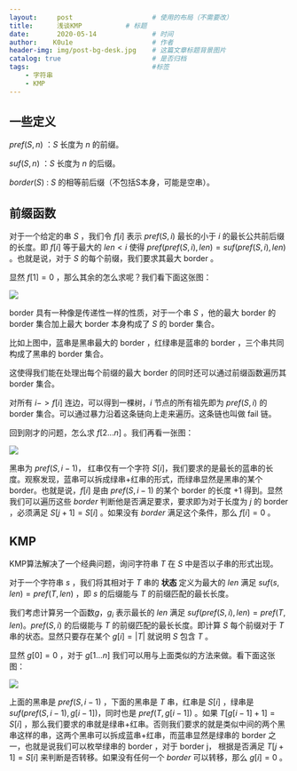 ```yaml
---
layout:     post   				    # 使用的布局（不需要改）
title:      浅谈KMP			# 标题
date:       2020-05-14 				# 时间
author:    K0u1e					# 作者
header-img: img/post-bg-desk.jpg 	# 这篇文章标题背景图片
catalog: true 						# 是否归档
tags:								#标签
    - 字符串
    - KMP
---
```


## 一些定义

$pref(S,n)$ ：$S$ 长度为 $n$ 的前缀。

$suf(S,n)$ ：$S$ 长度为 $n$ 的后缀。

$border(S)$ : $S$ 的相等前后缀（不包括S本身，可能是空串）。

## 前缀函数

对于一个给定的串 $S$ ，我们令 $f[i]$ 表示 $pref(S,i)$ 最长的小于 $i$ 的最长公共前后缀的长度。即 $f[i]$ 等于最大的 $len<i$ 使得 $pref(pref(S,i),len)=suf(pref(S,i),len)$ 。也就是说，对于 $S$ 的每个前缀，我们要求其最大 border 。

显然 $f[1]=0$ ，那么其余的怎么求呢？我们看下面这张图：

![](.img/f[i].png)

border 具有一种像是传递性一样的性质，对于一个串 $S$ ，他的最大 border 的 border 集合加上最大 border 本身构成了 $S$ 的 border 集合。

比如上图中，蓝串是黑串最大的 border ，红绿串是蓝串的 border ，三个串共同构成了黑串的 border 集合。

这使得我们能在处理出每个前缀的最大 border 的同时还可以通过前缀函数遍历其 border 集合。

对所有 $i->f[i]$ 连边，可以得到一棵树，$i$ 节点的所有祖先即为 $pref(S,i)$ 的 border 集合。可以通过暴力沿着这条链向上走来遍历。这条链也叫做 fail 链。

回到刚才的问题，怎么求 $f[2...n]$ 。我们再看一张图：

![](.img/f[n].png)

黑串为 $pref(S,i-1)$， 红串仅有一个字符 $S[i]$，我们要求的是最长的蓝串的长度。观察发现，蓝串可以拆成绿串+红串的形式，而绿串显然是黑串的某个 border。也就是说，$f[i]$ 是由 $pref(S,i-1)$ 的某个 border 的长度 $+1$ 得到。显然我们可以遍历这些 $border$ 判断他是否满足要求，要求即为对于长度为 $j$ 的 border ，必须满足 $S[j+1]=S[i]$ 。如果没有 $border$ 满足这个条件，那么 $f[i]=0$ 。

## KMP

KMP算法解决了一个经典问题，询问字符串 $T$ 在 $S$ 中是否以子串的形式出现。

对于一个字符串 $s$ ，我们将其相对于 $T$ 串的 **状态** 定义为最大的 $len$ 满足 $suf(s,len)=pref(T,len)$ ，即 $s$ 的后缀能与 $T$  的前缀匹配的最长长度。

我们考虑计算另一个函数$g$，$g_i$ 表示最长的 $len$ 满足 $suf(pref(S,i),len)=pref(T,len)$。$pref(S,i)$ 的后缀能与 $T$ 的前缀匹配的最长长度。即计算 $S$ 每个前缀对于 $T$ 串的状态。显然只要存在某个 $g[i]=\vert T \vert$ 就说明 $S$ 包含 $T$ 。

显然 $g[0]=0$ ，对于 $g[1...n]$ 我们可以用与上面类似的方法来做。看下面这张图：

![](.img/gn.png)

上面的黑串是 $pref(S,i-1)$ ，下面的黑串是 $T$ 串，红串是 $S[i]$ ，绿串是 $suf(pref(S,i-1),g[i-1])$，同时也是 $pref(T,g[i-1])$ 。如果 $T[g[i-1]+1]=S[i]$ ，那么我们要求的串就是绿串+红串。否则我们要求的就是类似中间的两个黑串这样的串，这两个黑串可以拆成蓝串+红串，而蓝串显然是绿串的 border 之一，也就是说我们可以枚举绿串的 border ，对于 border j， 根据是否满足 $T[j+1]=S[i]$ 来判断是否转移。如果没有任何一个 $border$ 可以转移，那么 $g[i]=0$ 。

